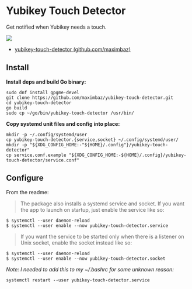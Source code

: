 # Yubikey Touch Detector

Get notified when Yubikey needs a touch.

![](assets/yubikey-touch-detector.png)

- [yubikey-touch-detector (github.com/maximbaz)](https://github.com/maximbaz/yubikey-touch-detector)


## Install

**Install deps and build Go binary:**

```shell
sudo dnf install gpgme-devel
git clone https://github.com/maximbaz/yubikey-touch-detector.git
cd yubikey-touch-detector
go build
sudo cp ~/go/bin/yubikey-touch-detector /usr/bin/
```

**Copy systemd unit files and config into place:**

```shell
mkdir -p ~/.config/systemd/user
cp yubikey-touch-detector.{service,socket} ~/.config/systemd/user/
mkdir -p "${XDG_CONFIG_HOME:-"${HOME}/.config"}/yubikey-touch-detector"
cp service.conf.example "${XDG_CONFIG_HOME:-${HOME}/.config}/yubikey-touch-detector/service.conf"
```

## Configure

From the readme:

> The package also installs a systemd service and socket. If you want the app to launch on startup, just enable the service like so:

```shell
$ systemctl --user daemon-reload
$ systemctl --user enable --now yubikey-touch-detector.service
```

> If you want the service to be started only when there is a listener on Unix socket, enable the socket instead like so:

```shell
$ systemctl --user daemon-reload
$ systemctl --user enable --now yubikey-touch-detector.socket
```

*Note: I needed to add this to my ~/.bashrc for some unknown reason:*

```
systemctl restart --user yubikey-touch-detector.service
```
